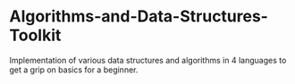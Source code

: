 # Algorithms-and-Data-Structures-Toolkit

Implementation of various data structures and algorithms in 4 languages to get a grip on basics for a beginner.
